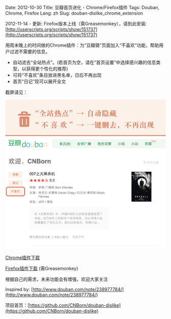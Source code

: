 Date: 2012-10-30
Title: 豆瓣首页进化 - Chrome/Firefox插件
Tags: Douban, Chrome, Firefox
Lang: zh
Slug: douban-dislike_chrome_extension

2012-11-14 - 更新: Firefox版本上线（需Greasemonkey），请到此安装: [http://userscripts.org/scripts/show/151737](http://userscripts.org/scripts/show/151737)

用周末晚上的时间做的Chrome插件：为“豆瓣猜”页面加入“不喜欢”功能，帮助用户过滤不需要的信息。

* 自动滤去“全站热点”。(若首页为空，请在“首页设置”中选择感兴趣的信息类型，以获得更个性化的推荐)
* 可将“不喜欢”条目放进黑名单，日后不再出现
* 首页“日记”现可以展开全文

截屏请见：

![豆瓣首页进化 - Chrome插件](/images/projects/douban-dislike-screenshot.jpg)

[Chrome插件下载](https://chrome.google.com/webstore/detail/%E8%B1%86%E7%93%A3%E9%A6%96%E9%A1%B5%E8%BF%9B%E5%8C%96/ekdbbkjjobpcmnpcblabohfkdlpipeie)

[Firefox插件下载](http://userscripts.org/scripts/show/151737) (需Greasemonkey)

根据自己的需求，未来功能会有增强，欢迎大家关注

Inspired by: [http://www.douban.com/note/238977784/](http://www.douban.com/note/238977784/)

项目首页：[https://github.com/CNBorn/douban-dislike](https://github.com/CNBorn/douban-dislike)
